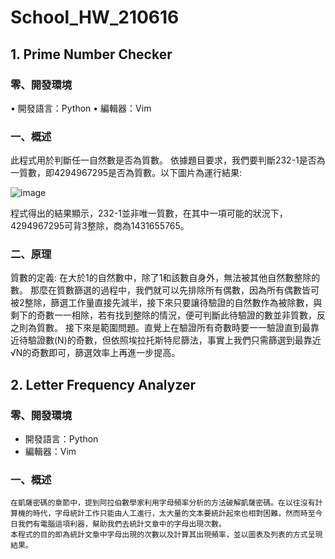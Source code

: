 # School_HW_210616

## 1. Prime Number Checker    

### 零、開發環境
•	開發語言：Python
•	編輯器：Vim

### 一、概述
此程式用於判斷任一自然數是否為質數。
依據題目要求，我們要判斷232-1是否為一質數，即4294967295是否為質數。以下圖片為運行結果:
 
 ![image](https://user-images.githubusercontent.com/52514950/124442757-a27c4300-ddaf-11eb-9289-0e67d934c5f9.png)

程式得出的結果顯示，232-1並非唯一質數，在其中一項可能的狀況下，4294967295可背3整除，商為1431655765。

### 二、原理
質數的定義: 在大於1的自然數中，除了1和該數自身外，無法被其他自然數整除的數。
那麼在質數篩選的過程中，我們就可以先排除所有偶數，因為所有偶數皆可被2整除，篩選工作量直接先減半，接下來只要讓待驗證的自然數作為被除數，與剩下的奇數一一相除，若有找到整除的情況，便可判斷此待驗證的數並非質數，反之則為質數。
接下來是範圍問題。直覺上在驗證所有奇數時要一一驗證直到最靠近待驗證數(N)的奇數，但依照埃拉托斯特尼篩法，事實上我們只需篩選到最靠近√N的奇數即可，篩選效率上再進一步提高。


## 2. Letter Frequency Analyzer

### 零、開發環境
-	開發語言：Python
-	編輯器：Vim

### 一、概述
	在凱薩密碼的章節中，提到阿拉伯數學家利用字母頻率分析的方法破解凱薩密碼。在以往沒有計算機的時代，字母統計工作只能由人工進行，太大量的文本要統計起來也相對困難，然而時至今日我們有電腦這項利器，幫助我們去統計文章中的字母出現次數。
	本程式的目的即為統計文章中字母出現的次數以及計算其出現頻率，並以圖表及列表的方式呈現結果。
